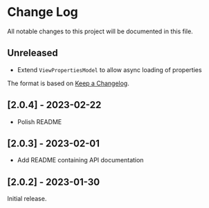 
# Change Log
All notable changes to this project will be documented in this file.

## Unreleased

* Extend `ViewPropertiesModel` to allow async loading of properties

The format is based on [Keep a Changelog](http://keepachangelog.com/).

## [2.0.4] - 2023-02-22

* Polish README

## [2.0.3] - 2023-02-01

* Add README containing API documentation

## [2.0.2] - 2023-01-30

Initial release.
